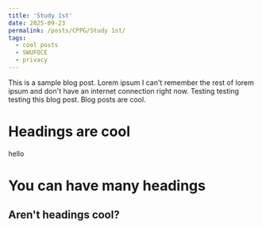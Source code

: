 ```yaml
---
title: 'Study 1st'
date: 2025-09-23
permalink: /posts/CPPG/Study 1st/
tags:
  - cool posts
  - SWUFOCE
  - privacy
---
```


This is a sample blog post. Lorem ipsum I can't remember the rest of lorem ipsum and don't have an internet connection right now. Testing testing testing this blog post. Blog posts are cool.

Headings are cool
======
hello

You can have many headings
======

Aren't headings cool?
------
